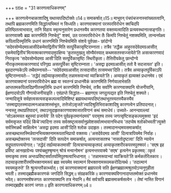 +++
title = "31 कारणत्वाधिकरणम्"

+++
कारणत्वेनचाकाशादिषु यथाव्यपदिष्टोक्तेः॥14॥ समाकर्षात्॥15॥ माभूवन् पंचपंचजनास्सांख्यतत्वानि, तथापि ब्रह्मकारणमिति सिद्धांत्यभिमतं न सिध्यति। कारणवाक्यानां परस्परविरोधेन क्वचिदपि प्रतिष्ठितत्वाभावात्, तानि विहाय स्मृत्यनुसारेण प्रधानस्यैव कारणतया वक्तव्यत्वादिति प्रत्यवस्थानात्सङ्गतिः। कारणवाक्यैः ब्रह्म कारणमिति निश्चेतुं" शक्यं, उत परस्परविरोधेन तैः किमपि निश्चेतुं नशक्यमिति, तान्यनपेक्ष्य कपिलादिस्मृतिभिः प्रधानं कारणमिति निश्चेयमिति संशये पूर्वपक्षः- छांदोग्ये 'सदेवसोम्येदमग्रआसीदेकमेवाद्वितीय'मिति सत्पूर्विकासृष्टिराम्नाता। तत्रैव 'तद्धैक आहुरसदेवेदमग्रआसीत् एकमेवाद्वितीय'मित्यस्रत्कारणवादमुपक्षिप्य 'कुतस्तुखलु सोम्यैवंस्यात् कथमसतस्सज्जायेते'ति असत्कारणवादं निराकृत्य 'सदेवसोम्येदमग्र आसी'दिति सत्पूर्विकासृष्टिः स्थिरीकृता। तैत्तिरीयकेतु छान्दोग्ये नीराकृतमसत्कारणवादं परिगृह्य असत्पूर्विका सृष्टिराम्नाता। 'असद्वा इदमग्रआसीत् ततो वै सदजायत' इति। बृहदारण्यकेऽपि तथैवाम्नायते-- 'सदेवेदमग्रआसीत् तत्सदासीत् तत्समभव'दिति। तत्रैव अव्याकृतपूर्विकाऽपि सृष्टिराम्नायते-- 'तद्धेदं तर्ह्यव्याकृतमासीत् तन्नामरूपाभ्यां व्याक्रियते'ति। अव्याकृतं ह्यव्यक्तं प्रधानमेव। एवं कारणवाक्यानां परस्परविरोधेन ब्रह्म वा स्वतन्त्रं प्राधानंवैकं कारणमिति निर्णयालाभेसति आप्ततमकपिलादिप्रणीतस्मृतिभिः प्रधानं कारणमिति निश्चेयं, तत्रैव सर्वाणि कारणवाक्यानि योजनीयानि, ईक्षणादयोऽपि गौणायोजनीयाइति। एवंप्राप्ते सिद्धांतः-- ब्रह्मणएव जगदुत्पद्यत इति निश्चेतुं शक्यते। जन्मादिसूत्रे सर्वज्ञत्वसत्यसङ्कल्पत्वादिविशिष्टं ब्रह्मयथाव्यपदिष्टंतथाभूतस्यतस्यैकस्यैव 'तस्माद्वाएतस्मादात्मनआकाशस्संभूतः, तत्तेजोऽसृजते'त्यादिश्रुतिभिराकाशादिषु कारणत्वेन प्रतिपादनात्। नन्वस्तु तथाप्रतिपादनं, तथाऽप्युदाहृतकारणवाक्यजातविगानं कथं समाधेयं। उच्यते- आनन्दवल्ल्यां 'सोऽकामयत बहुस्यां प्रजायेये' ति पदेन पूर्वप्रकृतमानंदमयं" परामृश्य तस्य जगत्सृष्टिसङ्कल्पमुक्त्वा 'इदं सर्वमसृजत यदिदं किंचे'त्यादिना तस्य सर्वस्रष्टृत्वसर्वानुप्रवेशसर्वात्मभावानभिधाय 'तदप्येष श्लोकोभवती'त्युक्ते सर्वस्मिन्नर्थे साक्षित्वेन 'असद्वा इदमग्र आसी'दिति श्लोक उदाहृतः। तस्मादानन्दमयसमाकर्षात् असच्छब्दस्तस्मिन्नेवानभिव्यक्तनामरूपताभिप्रायो वक्तव्यः।'असदेवेदमग्र आसी' दित्यत्रापियमेव निर्वाहः। असच्छब्दोक्तस्य 'तत्सदासी' दिति सत्पदेन समाकर्षात्, अत्यन्तासतश्च 'नासतोदृष्टत्वा' दिति न्यायेन सद्रूपतापत्त्ययोगात्। 'तद्धेदं तर्ह्यव्याकतमासी' दित्यत्राप्यव्याकृतपदं अव्याकृतशरीरकपरमपुरुषपरं। 'सएष इह प्रविष्ट आनखाग्रेभ्यः पश्यंचक्षुश्श्रृण्वन् श्रोत्रं मन्वानोमन' इत्यनन्तरवाक्ये 'सएष' इत्यनेन प्रकृतमव्ाकृतं समाकृष्य तस्य अन्तःप्रविष्टसर्वांतर्यामिपुरुषत्वाभिधानात् । 'तन्नामरूपाभ्यां व्याक्रियते'ति कर्मकर्तरिलकारः। तदव्याकृतशरीरमविभक्तनामरूपं ब्रह्म स्वयमेव स्वात्मानं विभक्तनामरूपमकरोदित्यर्थः। 'तदात्मानं स्वयमकुरुते' ति श्रुत्यन्तरैकार्थ्यात्। एवं कारणवाक्यानां ब्रह्मपरत्वे सति ईक्षणब्रह्मात्मश्रुतयोऽप्यनुगृहीता भवती। तस्माद्ब्रह्मैककारणकं जगदिति सिद्धम्॥ संग्रहकरिके॥ कारणवाक्यविगानादाप्ततमोक्तं प्रधानमेव भवेत्। कारणमशेषजगतः कारणवाक्यानि तत्र नेयानि॥ मैवं सर्वत्रापि ब्रह्मसमाकर्षसत्वेन । तेषां नास्ति विगानं तस्माद्ब्रह्मैव कारणं जगतः॥ इति कारणत्वाधिकरणम्॥4॥